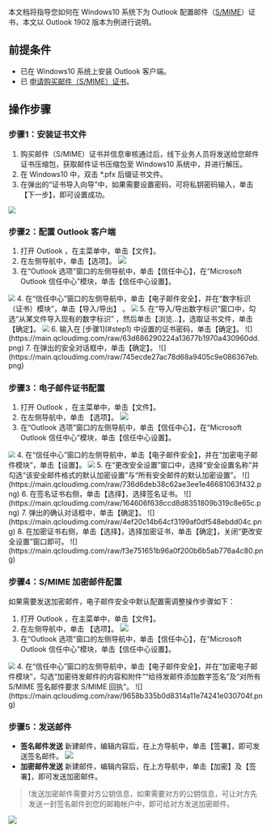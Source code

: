 本文档将指导您如何在 Windows10 系统下为 Outlook 配置邮件（[S/MIME](https://cloud.tencent.com/document/product/1325/49416)）证书，本文以 Outlook 1902 版本为例进行说明。

## 前提条件
- 已在 Windows10 系统上安装 Outlook 客户端。
- 已 [申请购买邮件（S/MIME）证书](https://cloud.tencent.com/apply/p/cn69mmv599k)。


## 操作步骤
### 步骤1：安装证书文件

1. 购买邮件（S/MIME）证书并信息审核通过后，线下业务人员将发送给您邮件证书压缩包，获取邮件证书压缩包至 Windows10 系统中，并进行解压。
2. 在 Windows10 中，双击 \*.pfx 后缀证书文件。
[](id:step1)
3. 在弹出的“证书导入向导”中，如果需要设置密码，可将私钥密码输入，单击【下一步】，即可设置成功。
<img src="https://main.qcloudimg.com/raw/09eb20202ccd941c6e66a6997a7f0df7.png" style="zoom:90%;" />

### 步骤2：配置 Outlook 客户端
1. 打开 Outlook ，在主菜单中，单击【文件】。
2. 在左侧导航中，单击【选项】。
![](https://main.qcloudimg.com/raw/077f862d101bab03bb91723780f1f700.png)
3. 在“Outlook 选项”窗口的左侧导航中，单击【信任中心】，在“Microsoft Outlook 信任中心”模块，单击【信任中心设置】。
<img src="https://main.qcloudimg.com/raw/2402e883dc9bc8bf19a25b5d62c2a10f.png" style="zoom:80%;" />
4. 在“信任中心”窗口的左侧导航中，单击【电子邮件安全】，并在“数字标识（证书）模块”，单击【导入/导出】 。
<img src="https://main.qcloudimg.com/raw/7278d60e65350675496ec11087364545.png" style="zoom:80%;" />
5. 在“导入/导出数字标识”窗口中，勾选“从某文件导入现有的数字标识” ，然后单击【浏览...】，选取证书文件，单击【确定】。
<img src="https://main.qcloudimg.com/raw/dc0317ac8538a41f8206eb7d74c5ae70.png" style="zoom:85%;" />
6. 输入在 [步骤1](#step1) 中设置的证书密码，单击【确定】。
![](https://main.qcloudimg.com/raw/63d686290224a13677b1970a430960dd.png)
7.  在弹出的安全对话框中，单击【确定】。
![](https://main.qcloudimg.com/raw/745ecde27ac78d68a9405c9e086367eb.png)


### 步骤3：电子邮件证书配置
1. 打开 Outlook ，在主菜单中，单击【文件】。
2. 在左侧导航中，单击 【选项】。
![](https://main.qcloudimg.com/raw/077f862d101bab03bb91723780f1f700.png)
3. 在“Outlook 选项”窗口的左侧导航中，单击【信任中心】，在“Microsoft Outlook 信任中心”模块，单击【信任中心设置】。
<img src="https://main.qcloudimg.com/raw/2402e883dc9bc8bf19a25b5d62c2a10f.png" style="zoom:80%;" />
4. 在“信任中心”窗口的左侧导航中，单击【电子邮件安全】，并在“加密电子邮件模块”，单击【设置】。
<img src="https://main.qcloudimg.com/raw/0df60ac7733954755ccffbdea0325daa.png" style="zoom:85%;" />
5. 在“更改安全设置”窗口中，选择“安全设置名称”并勾选“该安全邮件格式的默认加密设置”与“所有安全邮件的默认加密设置”。
![](https://main.qcloudimg.com/raw/736d6deb38c62ae3ee1e46681063f432.png)
6. 在签名证书右侧，单击【选择】，选择签名证书。
![](https://main.qcloudimg.com/raw/164606f638ccd8d8351809b319c8e65c.png)
7. 弹出的确认对话框中，单击【确定】。
![](https://main.qcloudimg.com/raw/4ef20c14b64cf3199af0df548ebdd04c.png)
8. 在加密证书右侧，单击【选择】，选择加密证书，单击【确定】，关闭“更改安全设置”窗口即可。
![](https://main.qcloudimg.com/raw/f3e751651b96a0f200b6b5ab776a4c80.png)


### 步骤4：S/MIME 加密邮件配置
如果需要发送加密邮件，电子邮件安全中默认配置需调整操作步骤如下：
1. 打开 Outlook ，在主菜单中，单击【文件】。
2. 在左侧导航中，单击 【选项】。
![](https://main.qcloudimg.com/raw/077f862d101bab03bb91723780f1f700.png)
3. 在“Outlook 选项”窗口的左侧导航中，单击【信任中心】，在“Microsoft Outlook 信任中心”模块，单击【信任中心设置】。
<img src="https://main.qcloudimg.com/raw/2402e883dc9bc8bf19a25b5d62c2a10f.png" style="zoom:80%;" />
4. 在“信任中心”窗口的左侧导航中，单击【电子邮件安全】，并在“加密电子邮件模块”，勾选“加密待发邮件的内容和附件”“给待发邮件添加数字签名”及“对所有 S/MIME 签名邮件要求 S/MIME 回执”。
![](https://main.qcloudimg.com/raw/9658b335b0d8314a11e74241e030704f.png)

### 步骤5：发送邮件

- **签名邮件发送**
新建邮件，编辑内容后，在上方导航中，单击【签署】，即可发送签名邮件。
![](https://main.qcloudimg.com/raw/bb344668421a775ebbbff8dc08a1c0c6.png)
- **加密邮件发送**
新建邮件，编辑内容后，在上方导航中，单击【加密】及【签署】，即可发送加密邮件。
>!发送加密邮件需要对方公钥信息，如果需要对方的公钥信息，可让对方先发送一封签名邮件到您的邮箱帐户中，即可给对方发送加密邮件。
>
![](https://main.qcloudimg.com/raw/babf4da18119abdf05fbbe38b7860636.png)

